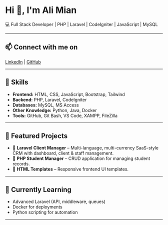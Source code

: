 # Hi 👋, I'm Ali Mian

💻 Full Stack Developer | PHP | Laravel | CodeIgniter | JavaScript | MySQL  

---
## 📫 Connect with me on
[LinkedIn](https://www.linkedin.com/in/SyedAliMian) | [GitHub](https://github.com/SyedMobinMian)  

---

## 🚀 Skills
- **Frontend:** HTML, CSS, JavaScript, Bootstrap, Tailwind  
- **Backend:** PHP, Laravel, CodeIgniter  
- **Databases:** MySQL, MS Access  
- **Other Knowledge:** Python, Java, Docker  
- **Tools:** GitHub, Git Bash, VS Code, XAMPP, FileZilla  

---

## 📌 Featured Projects
- 🔹 **Laravel Client Manager** – Multi-language, multi-currency SaaS-style CRM with dashboard, client & staff management.  
- 🔹 **PHP Student Manager** – CRUD application for managing student records.  
- 🔹 **HTML Templates** – Responsive frontend UI templates.  

---

## 🌱 Currently Learning
- Advanced Laravel (API, middleware, queues)  
- Docker for deployments  
- Python scripting for automation

---


<!--
**SyedMobinMian/SyedMobinMian** is a ✨ _special_ ✨ repository because its `README.md` (this file) appears on your GitHub profile.

Here are some ideas to get you started:

- 🔭 I’m currently working on ...
- 🌱 I’m currently learning ...
- 👯 I’m looking to collaborate on ...
- 🤔 I’m looking for help with ...
- 💬 Ask me about ...
- 📫 How to reach me: ...
- 😄 Pronouns: ...
- ⚡ Fun fact: ...
-->
